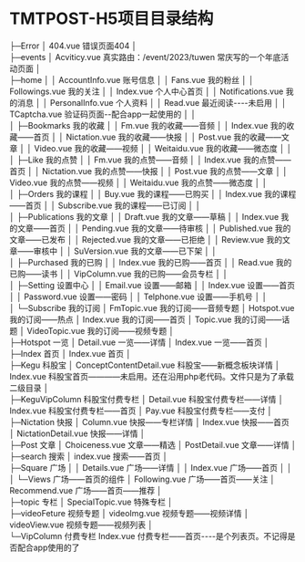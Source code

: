 # TMTPOST-H5项目目录结构
├─Error
│      404.vue  错误页面404
│      
├─events
│      Acviticy.vue 真实路由：/event/2023/tuwen  常庆写的一个年底活动页面
│      
├─home
│  │  AccountInfo.vue  账号信息
│  │  Fans.vue  我的粉丝
│  │  Followings.vue  我的关注
│  │  Index.vue  个人中心首页
│  │  Notifications.vue  我的消息
│  │  PersonalInfo.vue  个人资料
│  │  Read.vue  最近阅读----未启用
│  │  TCaptcha.vue  验证码页面--配合app一起使用的
│  │  
│  ├─Bookmarks 我的收藏
│  │      Fm.vue  我的收藏——音频
│  │      Index.vue  我的收藏——首页
│  │      Nictation.vue  我的收藏——快报
│  │      Post.vue  我的收藏——文章
│  │      Video.vue  我的收藏——视频
│  │      Weitaidu.vue  我的收藏——微态度
│  │      
│  ├─Like  我的点赞
│  │      Fm.vue  我的点赞——音频
│  │      Index.vue  我的点赞——首页
│  │      Nictation.vue  我的点赞——快报
│  │      Post.vue  我的点赞——文章
│  │      Video.vue  我的点赞——视频
│  │      Weitaidu.vue  我的点赞——微态度
│  │       
│  ├─Orders  我的课程
│  │      Buy.vue  我的课程——已购买
│  │      Index.vue  我的课程——首页
│  │      Subscribe.vue  我的课程——已订阅
│  │      
│  ├─Publications  我的文章
│  │      Draft.vue  我的文章——草稿
│  │      Index.vue  我的文章——首页
│  │      Pending.vue  我的文章——待审核
│  │      Published.vue  我的文章——已发布
│  │      Rejected.vue  我的文章——已拒绝
│  │      Review.vue  我的文章——审核中
│  │      SuVersion.vue  我的文章——已下架
│  │      
│  ├─Purchased  我的已购
│  │      Index.vue  我的已购——首页
│  │      Read.vue  我的已购——读书
│  │      VipColumn.vue  我的已购——会员专栏
│  │      
│  ├─Setting  设置中心
│  │      Email.vue  设置——邮箱
│  │      Index.vue  设置——首页
│  │      Password.vue  设置——密码
│  │      Telphone.vue  设置——手机号
│  │      
│  └─Subscribe  我的订阅
│          FmTopic.vue  我的订阅——音频专题
│          Hotspot.vue  我的订阅——热点
│          Index.vue  我的订阅——首页
│          Topic.vue  我的订阅——话题
│          VideoTopic.vue  我的订阅——视频专题
│          
├─Hotspot 一览
│      Detail.vue 一览——详情
│      Index.vue  一览——首页
│      
├─Index  首页
│      Index.vue  首页
│      
├─Kegu  科股宝
│      ConceptContentDetail.vue  科股宝——新概念板块详情
│      Index.vue  科股宝首页————未启用。还在沿用php老代码。文件只是为了承载二级目录
│      
├─KeguVipColumn 科股宝付费专栏
│      Detail.vue 科股宝付费专栏——详情
│      Index.vue  科股宝付费专栏——首页
│      Pay.vue   科股宝付费专栏——支付
│      
├─Nictation  快报
│      Column.vue  快报——专栏详情
│      Index.vue  快报——首页
│      NictationDetail.vue  快报——详情
│      
├─Post  文章
│      Choiceness.vue  文章——精选
│      PostDetail.vue  文章——详情
│      
├─search  搜索
│      index.vue  搜索——首页
│      
├─Square  广场
│  │  Details.vue  广场——详情
│  │  Index.vue  广场——首页
│  │  
│  └─Views  广场——首页的组件
│          Following.vue  广场——首页——关注
│          Recommend.vue  广场——首页——推荐
│          
├─topic  专栏
│      SpecialTopic.vue  特殊专栏
│      
├─videoFeture  视频专题
│      videoImg.vue  视频专题——视频详情
│      videoView.vue  视频专题——视频列表
│      
└─VipColumn  付费专栏
        Index.vue  付费专栏——首页----是个列表页。不记得是否配合app使用的了
        
